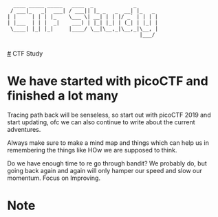 ```text


  ____ _____ _____   ____  _             _       
 / ___|_   _|  ___| / ___|| |_ _   _  __| |_   _ 
| |     | | | |_    \___ \| __| | | |/ _` | | | |
| |___  | | |  _|    ___) | |_| |_| | (_| | |_| |
 \____| |_| |_|     |____/ \__|\__,_|\__,_|\__, |
                                           |___/ 


```

[#](#) CTF Study
 # We have started  with picoCTF and finished a lot many 
Tracing path back will be senseless, so start out with picoCTF 2019 and start updating, ofc we can also continue to write about the current adventures. 

Always make sure to make a mind map and things which can help us in remembering the things like HOw we are supposed to think. 

Do we have enough time to re go through bandit? 
We probably do, but going back again and again will only hamper our speed and slow our momentum. Focus on Improving. 
# Note

